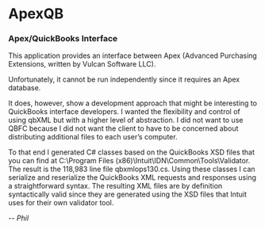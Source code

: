 ﻿# ApexQB
### Apex/QuickBooks Interface

This application provides an interface between Apex (Advanced Purchasing Extensions, written by Vulcan Software LLC).

Unfortunately, it cannot be run independently since it requires an Apex database.  

It does, however, show a development approach that might be interesting to QuickBooks interface developers.  I wanted the flexibility and control of using qbXML but with a higher level of abstraction.  I did not want to use QBFC because I did not want the client to have to be concerned about distributing additional files to each user’s computer.

To that end I generated C# classes based on the QuickBooks XSD files that you can find at C:\Program Files (x86)\Intuit\IDN\Common\Tools\Validator.  The result is the 118,983 line file qbxmlops130.cs.  Using these classes I can serialize and reserialize the QuickBooks XML requests and responses using a straightforward syntax.  The resulting XML files are by definition syntactically valid since they are generated using the XSD files that Intuit uses for their own validator tool.

-- *Phil*
